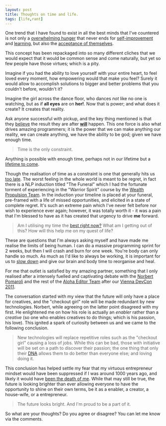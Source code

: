 ```yaml
---
layout: post
title: Thoughts on time and life.
tags: [life,rant]
---
```


One trend that I have found to exist in all the best minds that I've countered is not only a [overwhelming hunger](http://www.youtube.com/watch?v=UF8uR6Z6KLc) that never ends for [self-improvement](http://en.wikipedia.org/wiki/Jujutsu) and [learning](http://en.wikipedia.org/wiki/Neuro-linguistic_programming), but also the [acceptance of themselves](http://www.ted.com/talks/lang/eng/brene_brown_on_vulnerability.html).

This concept has been repackaged into so many different cliches that we would expect that it would be common sense and come naturally, but yet so few people have those virtues; which is a pity.

Imagine if you had the ability to love yourself with your entire heart, to feel loved every moment, how empowering would that make you feel? Surely it would allow to accomplish solutions to bigger and better problems that you couldn't before, wouldn't it?

Imagine the girl across the dance floor, who dances _not_ like no one is watching, but as if **all eyes** are on **her!**. Now that is power; and what does it create? It creates that reality.

Ask anyone successful with pickup, and the key thing mentioned is that they [believe](http://advancedlifeskills.com/blog/how-your-beliefs-create-your-reality-part-1/) the result they are after **[will](http://www.youtube.com/watch?v=3taEuL4EHAg)** happen. This one force is also what drives amazing programmers; it is the power that we can make anything our reality, we can create anything, we have the ability to be god; given we have enough time.

> Time is the only constraint.

Anything is possible with enough time, perhaps not in our lifetime but a [lifetime to come](http://trailers.apple.com/trailers/wb/thefountain/).

Though the realisation of time as a constraint is one that generally hits us [too late](http://www.youtube.com/watch?v=p916yeFa2Xk). The worst feeling in the whole world is meant to be regret, in fact there is a NLP induction titled "The Funeral" which I had the fortunate torment of experiencing in the "Warrior Spirit" course by the [Wealth Propulsion Team](http://www.wealthpropulsion.com.au/?af=CLS1022418). In the induction your timeline is placed at your funeral, pre-framed with a life of missed opportunities, and elicited in a state of complete regret. It's such an extreme pain which I've never felt before nor wish to experience ever again; however, it was totally worth it - it was a pain that I'm blessed to have as it has created that urgency to drive **me** forward.

> Am I utilising my time the [best right now?](http://www.youtube.com/watch?v=jwG_qR6XmDQ) What am I getting out of this? How will this help me on my quest of life?

These are questions that I'm always asking myself and have made me realise the limits of being human. I can do a massive programming sprint for 2 weeks, but then I will crash and burn for one week. You're body can only handle so much. As much as I'd like to always be working, it is important for us to [slow down](http://www.pomodorotechnique.com/) and give our brain and body time to reorganise and heal.

For me that outlet is satisfied by my amazing partner, something that I only realised after a intensely fuelled and captivating debate with the [Norbert Pomaroli](http://www.gentics.com/Portal.Node/blog-detail/gentics/postings/events/Aloha-Editor-DevCon-11-Day3--aedc.en.html?gentics.ts=1299367422) and the rest of the [Aloha Editor Team](http://aloha-editor.org/about.php) after our [Vienna DevCon 2011](http://aloha-editor.org/wiki/Aloha_Editor_Dev_Con_Vienna_11).

The conversation started with my view that the future will only have a place for creatives, and the "checkout girl" role will be made redundant by new technologies. Norbert, while agreeing on the latter point disagreed with my first. He enlightened me on how his role is actually an _enabler_ rather than a _creative_ (so one who enables creatives to do things; which is his passion, his love). This ignited a spark of curiosity between us and we came to the following conclusion.

> New technologies will replace repetitive roles such as the "checkout girl" causing a loss of jobs. While this can be bad, those with initiative will be set on a path to discover their passion; the one thing that only their [DNA](http://crushitbook.com/) allows them to do better than everyone else; and loving doing it.

This conclusion has helped settle my fear that my virtuous entrepreneur mindset would have been suppressed if I was around 1000 years ago, and likely it would have [been the death of me](http://www.youtube.com/watch?v=WLrrBs8JBQo). While that may still be true, the future is looking brighter than ever allowing everyone to have the opportunity to shine on their own terms, be it as a enabler, a creator, a house-wife, or a entrepreneur.

> The future looks bright. And I'm proud to be a part of it.



So what are your thoughts? Do you agree or disagree? You can let me know via the comments.
